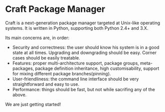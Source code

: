 Craft Package Manager
=====================

Craft is a next-generation package manager targeted at Unix-like operating systems.
It is written in Python, supporting both Python 2.4+ and 3.X.

Its main concerns are, in order:
- Security and correctness: the user should know his system is in a good state at all times. Upgrading and downgrading should be easy. Corner cases should be easily treatable.
- Features: proper multi-architecture support, package groups, meta-packages, package definition inheritance, high customisability, support for mixing different package branches(pinning).
- User-friendliness: the command line interface should be very straightforward and easy to use.
- Performance: things should be fast, but not while sacrifing any of the above.

We are just getting started!
